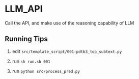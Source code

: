 # LLM_API

Call the API, and make use of the reasoning capability of LLM

## Running Tips

1. edit `src/template_script/001-pdtb3_top_subtext.py`

2. run `sh run.sh 001`

3. run `python src/process_pred.py`
